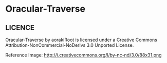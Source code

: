 Oracular-Traverse
=================

LICENCE
-----------------
Oracular-Traverse by aorakiRoot is licensed under a Creative Commons Attribution-NonCommercial-NoDerivs 3.0 Unported License.

Reference Image: http://i.creativecommons.org/l/by-nc-nd/3.0/88x31.png
